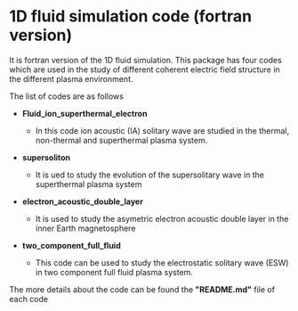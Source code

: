# 1D fluid simulation code (fortran version)


It is fortran version of the 1D fluid simulation. This package has four 
codes which are used in the study of different coherent electric field 
structure in the different plasma environment. 

The list of codes are as follows 
* **Fluid_ion_superthermal_electron**
    - In this code ion acoustic (IA) solitary wave are studied in the
    thermal, non-thermal and superthermal plasma system.
      
* **supersoliton**
     - It is ued to study the evolution of the supersolitary wave 
    in the superthermal plasma system
       
* **electron_acoustic_double_layer**
    - It is used to study the asymetric electron acoustic double layer 
    in the inner Earth magnetosphere
      
* **two_component_full_fluid**
    - This code can be used to study the electrostatic solitary wave (ESW) in 
    two component full fluid plasma system.
      
The more details about the code can be found the **"README.md"** file of each
code
      
